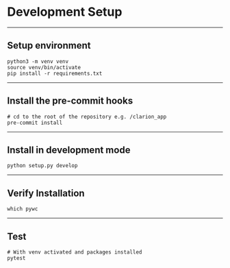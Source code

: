 Development Setup
=================

---

## Setup environment
```shell
python3 -m venv venv
source venv/bin/activate
pip install -r requirements.txt
```

---

## Install the pre-commit hooks

```shell
# cd to the root of the repository e.g. /clarion_app
pre-commit install
```

---

## Install in development mode
```shell
python setup.py develop
```

---

## Verify Installation
```shell
which pywc
```

---

## Test
```shell
# With venv activated and packages installed
pytest
```
